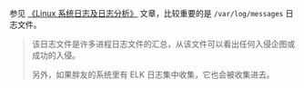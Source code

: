 参见 [《Linux 系统日志及日志分析》](http://c.biancheng.net/cpp/html/2783.html) 文章，比较重要的是 `/var/log/messages` 日志文件。

> 该日志文件是许多进程日志文件的汇总，从该文件可以看出任何入侵企图或成功的入侵。
>
> 另外，如果胖友的系统里有 ELK 日志集中收集，它也会被收集进去。
